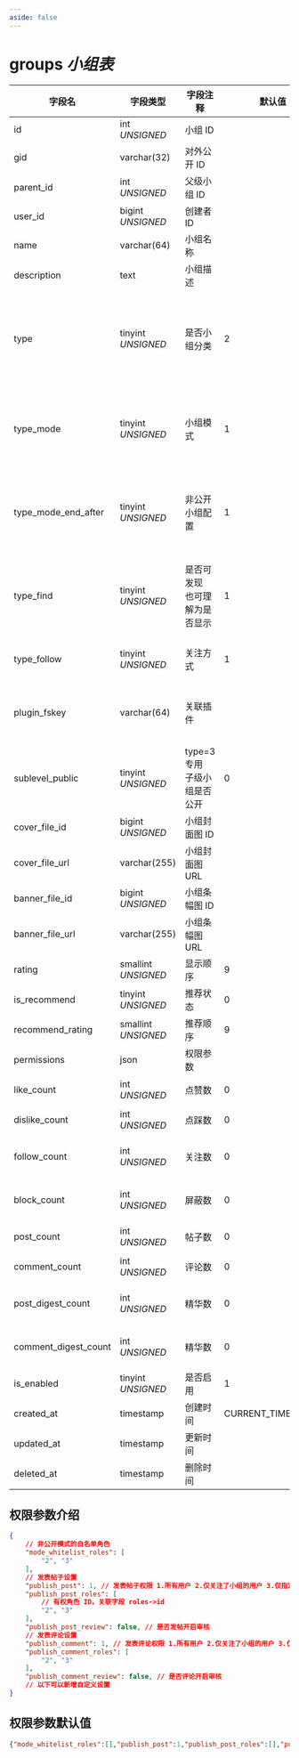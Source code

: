 ```yaml
---
aside: false
---
```


# groups *小组表*

| 字段名 | 字段类型 | 字段注释 | 默认值 | 可空 | 备注 |
| --- | --- | --- | --- | --- | --- |
| id | int *UNSIGNED* | 小组 ID | | NO | 自动递增 |
| gid | varchar(32) | 对外公开 ID |  | NO | **唯一值** |
| parent_id | int *UNSIGNED* | 父级小组 ID |  | YES | type=2 时使用 |
| user_id | bigint *UNSIGNED* | 创建者 ID |  | YES | 关联字段 [users->id](../users/users.md) |
| name | varchar(64) | 小组名称 |  | NO | **多语言**  |
| description | text | 小组描述 |  | YES | **多语言** |
| type | tinyint *UNSIGNED* | 是否小组分类 | 2 | NO | 1.小组分类（仅作为父级小组，不可发帖）<br>2.小组<br>3.子小组，小组内小组 |
| type_mode | tinyint *UNSIGNED* | 小组模式 | 1 | NO | 1.公开（任何人都能查看小组内帖子）<br>2.非公开（只有成员才能查看小组内帖子） |
| type_mode_end_after | tinyint *UNSIGNED* | 非公开小组配置 | 1 | NO | 1.不限制<br>2.小组内容全部不可见<br>3.到期前内容可见，新内容不可见 |
| type_find | tinyint *UNSIGNED* | 是否可发现<br>也可理解为是否显示 | 1 | NO | 1.可发现（任何人都能找到这个小组）<br>2.不可发现（只有成员能找到这个小组） |
| type_follow | tinyint *UNSIGNED* | 关注方式 | 1 | NO | 1.原生方式 / 2.插件方式 / 3.关闭 |
| plugin_fskey | varchar(64) | 关联插件 |  | YES | type_follow=2 时使用<br>关联字段 [plugins->fskey](../plugins/plugins.md) |
| sublevel_public | tinyint *UNSIGNED* | type=3 专用<br>子级小组是否公开 | 0 | NO | 0.不公开，仅小组内专用<br>1.公开，全站可见 |
| cover_file_id | bigint *UNSIGNED* | 小组封面图 ID |  | YES | 关联字段 [files->id](../systems/files.md) |
| cover_file_url | varchar(255) | 小组封面图 URL |  | YES |  |
| banner_file_id | bigint *UNSIGNED* | 小组条幅图 ID |  | YES | 关联字段 [files->id](../systems/files.md) |
| banner_file_url | varchar(255) | 小组条幅图 URL |  | YES |  |
| rating | smallint *UNSIGNED* | 显示顺序 | 9 | NO | 升序排序 |
| is_recommend | tinyint *UNSIGNED* | 推荐状态 | 0 | NO | 0.不推荐 / 1.推荐 |
| recommend_rating | smallint *UNSIGNED* | 推荐顺序 | 9 | NO | 升序排序 |
| permissions | json | 权限参数 |  | NO |  |
| like_count | int *UNSIGNED* | 点赞数 | 0 | NO | 有多少用户点赞了该小组 |
| dislike_count | int *UNSIGNED* | 点踩数 | 0 | NO | 有多少用户点踩了该小组 |
| follow_count | int *UNSIGNED* | 关注数 | 0 | NO | 有多少用户关注了（收藏）该小组 |
| block_count | int *UNSIGNED* | 屏蔽数 | 0 | NO | 有多少用户屏蔽了（不感兴趣）该小组 |
| post_count | int *UNSIGNED* | 帖子数 | 0 | NO | 有多少帖子发表在该小组 |
| comment_count | int *UNSIGNED* | 评论数 | 0 | NO | 有多少评论发表在该小组 |
| post_digest_count | int *UNSIGNED* | 精华数 | 0 | NO | 插件操作加精，插件加减统计数 |
| comment_digest_count | int *UNSIGNED* | 精华数 | 0 | NO | 插件操作加精，插件加减统计数 |
| is_enabled | tinyint *UNSIGNED* | 是否启用 | 1 | NO | 0.不启用 / 1.启用 |
| created_at | timestamp | 创建时间 | CURRENT_TIMESTAMP | NO |  |
| updated_at | timestamp | 更新时间 |  | YES |  |
| deleted_at | timestamp | 删除时间 |  | YES |  |

## 权限参数介绍

```json
{
    // 非公开模式的白名单角色
    "mode_whitelist_roles": [
        "2", "3"
    ],
    // 发表帖子设置
    "publish_post": 1, // 发表帖子权限 1.所有用户 2.仅关注了小组的用户 3.仅指定的角色用户 4.仅限小组管理员
    "publish_post_roles": [
        // 有权角色 ID，关联字段 roles->id
        "2", "3"
    ],
    "publish_post_review": false, // 是否发帖开启审核
    // 发表评论设置
    "publish_comment": 1, // 发表评论权限 1.所有用户 2.仅关注了小组的用户 3.仅指定的角色用户 4.仅限小组管理员
    "publish_comment_roles": [
        "2", "3"
    ],
    "publish_comment_review": false, // 是否评论开启审核
    // 以下可以新增自定义设置
}
```

## 权限参数默认值

```json
{"mode_whitelist_roles":[],"publish_post":1,"publish_post_roles":[],"publish_post_review":false,"publish_comment":1,"publish_comment_roles":[],"publish_comment_review":false}
```
